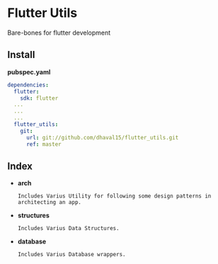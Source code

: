 # Flutter Utils

Bare-bones for flutter development

## Install 

**pubspec.yaml**

```yaml
dependencies:
  flutter:
    sdk: flutter
  ...
  ...
  ...
  flutter_utils:
    git:
      url: git://github.com/dhaval15/flutter_utils.git
      ref: master
```

## Index

- **arch**

  ```
  Includes Varius Utility for following some design patterns in architecting an app.
  ```

- **structures**

  ```
  Includes Varius Data Structures.
  ```

- **database**

  ```
  Includes Varius Database wrappers.
  ```
  

